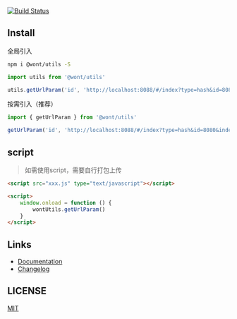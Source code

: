 [![Build Status](https://travis-ci.org/wont-org/utils.svg?branch=master)](https://travis-ci.org/wont-org/utils)

## Install

全局引入
```bash
npm i @wont/utils -S
```

```js
import utils from '@wont/utils'

utils.getUrlParam('id', 'http://localhost:8088/#/index?type=hash&id=8080&index=0') // 8080
```

按需引入（推荐）

```js
import { getUrlParam } from '@wont/utils'

getUrlParam('id', 'http://localhost:8088/#/index?type=hash&id=8080&index=0') // 8080
```

## script
> 如需使用script，需要自行打包上传

```html
<script src="xxx.js" type="text/javascript"></script>

<script>
    window.onload = function () {
        wontUtils.getUrlParam()
    }
</script>
```

## Links

- [Documentation](https://wont-org.github.io/utils/)
- [Changelog](https://wont-org.github.io/utils/common/CHANGELOG.html)

## LICENSE

[MIT](https://en.wikipedia.org/wiki/MIT_License)
